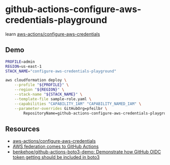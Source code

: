 # github-actions-configure-aws-credentials-playground 

learn [aws-actions/configure-aws-credentials](https://github.com/aws-actions/configure-aws-credentials)

## Demo

```sh
PROFILE=admin
REGION=us-east-1
STACK_NAME="configure-aws-credentials-playground"

aws cloudformation deploy \
    --profile "${PROFILE}" \
    --region "${REGION}" \
    --stack-name "${STACK_NAME}" \
    --template-file sample-role.yaml \
    --capabilities "CAPABILITY_IAM" "CAPABILITY_NAMED_IAM" \
    --parameter-overrides GitHubOrg=pfeilbr \
        RepositoryName=github-actions-configure-aws-credentials-playground
```

## Resources

* [aws-actions/configure-aws-credentials](https://github.com/aws-actions/configure-aws-credentials)
* [AWS federation comes to GitHub Actions](https://awsteele.com/blog/2021/09/15/aws-federation-comes-to-github-actions.html)
* [benkehoe/github-actions-boto3-demo: Demonstrate how GitHub OIDC token getting should be included in boto3](https://github.com/benkehoe/github-actions-boto3-demo)